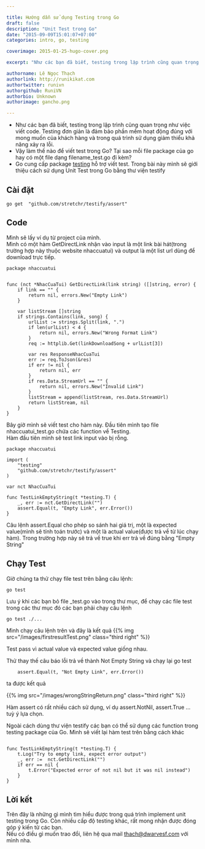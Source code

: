 ```yaml
---

title: Hướng dẫn sử dụng Testing trong Go
draft: false
description: "Unit Test trong Go"
date: "2015-09-09T15:01:07+07:00"
categories: intro, go, testing

coverimage: 2015-01-25-hugo-cover.png

excerpt: "Như các bạn đã biết, testing trong lập trình cũng quan trọng như việc viết code. Testing đơn giản là đảm bảo phần mềm hoạt động đúng với mong muốn của khách hang và trong quá trình sử dụng, giảm thiểu khả năng xảy ra lỗi."

authorname: Lê Ngọc Thạch 
authorlink: http://runikikat.com
authortwitter: runivn
authorgithub: RuniVN
authorbio: Unknown
authorimage: gancho.png

---
```

- Như các bạn đã biết, testing trong lập trình cũng quan trọng như việc viết code. Testing đơn giản là đảm bảo phần mềm hoạt động đúng với mong muốn của khách hàng và trong quá trình sử dụng giảm thiểu khả năng xảy ra lỗi.
- Vậy làm thế nào để viết test trong Go? Tại sao mỗi file package của go hay có một file dạng filename_test.go đi kèm? 
- Go cung cấp package [testing]( http://golang.org/pkg/testing/) hỗ trợ viết test. Trong bài này mình sẽ giới thiệu cách sử dụng Unit Test trong Go bằng thư viện testify

## Cài đặt 
```
go get  "github.com/stretchr/testify/assert"

```
## Code
Mình sẽ lấy ví dụ từ project của mình.    
Mình có một hàm GetDirectLink nhận vào input là một link bài hát(trong trường hợp này thuộc website nhaccuatui) và output là một list url dùng để download trực tiếp.

```
package nhaccuatui


func (nct *NhacCuaTui) GetDirectLink(link string) ([]string, error) {
	if link == "" {
		return nil, errors.New("Empty Link")
	}

	var listStream []string
	if strings.Contains(link, song) {
		urlList := strings.Split(link, ".")
		if len(urlList) < 4 {
			return nil, errors.New("Wrong Format Link")
		}
		req := httplib.Get(linkDownloadSong + urlList[3])

		var res ResponseNhacCuaTui
		err := req.ToJson(&res)
		if err != nil {
			return nil, err
		}
		if res.Data.StreamUrl == "" {
			return nil, errors.New("Invalid Link")
		}
		listStream = append(listStream, res.Data.StreamUrl)
		return listStream, nil
	}
}
```
Bây giờ mình sẽ viết test cho hàm này. Đầu tiên mình tạo file nhaccuatui_test.go chứa các function về Testing.    
Hàm đầu tiên mình sẽ test link input vào bị rỗng.
```
package nhaccuatui

import (
	"testing"
	"github.com/stretchr/testify/assert"
)

var nct NhacCuaTui

func TestLinkEmptyString(t *testing.T) {
	_, err := nct.GetDirectLink("")
	assert.Equal(t, "Empty Link", err.Error())
}
```
Câu lệnh assert.Equal cho phép so sánh hai giá trị, một là expected value(mình sẽ tính toán trước) và một là actual value(được trả về từ lúc chạy hàm). Trong trường hợp này sẽ trả về true khi err trả về đúng bằng "Empty String" 
## Chạy Test

Giờ chúng ta thử chạy file test trên bằng câu lệnh:
```
go test

```
Lưu ý khi các bạn bỏ file _test.go vào trong thư mục, để chạy các file test trong các thư mục đó các bạn phải chạy câu lệnh
``` 
go test ./...
```
Mình chạy câu lệnh trên và đây là kết quả
{{% img src="/images/firstresultTest.png" class="third right" %}}

Test pass vì actual value và expected value giống nhau.  	

Thử thay thế câu báo lỗi trả về thành Not Empty String và chạy lại go test
```
	assert.Equal(t, "Not Empty Link", err.Error())

```
ta được kết quả


{{% img src="/images/wrongStringReturn.png" class="third right" %}}

Hàm assert có rất nhiều cách sử dụng, ví dụ assert.NotNil, assert.True ... tuỳ ý lựa chọn.

Ngoài cách dùng thư viện testify các bạn có thể sử dụng các function trong testing package của Go. Mình sẽ viết lại hàm test trên bằng cách khác
```

func TestLinkEmptyString(t *testing.T) {
	t.Log("Try to empty link, expect error output")
	_, err :=  nct.GetDirectLink("")
	if err == nil {
		t.Error("Expected error of not nil but it was nil instead")
	}
}

```
## Lời kết

Trên đây là những gì mình tìm hiểu được trong quá trình implement unit testing trong Go. Còn nhiều cấp độ testing khác, rất mong nhận được đóng góp ý kiến từ các bạn.    
Nếu có điều gì muốn trao đổi, liên hệ qua mail thach@dwarvesf.com với mình nha.
